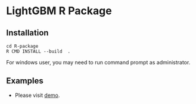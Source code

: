 LightGBM R Package
==================

Installation
------------

```
cd R-package
R CMD INSTALL --build  .
```

For windows user, you may need to run command prompt as administrator.

Examples
--------

* Please visit [demo](demo).